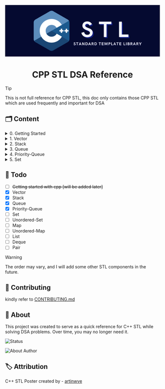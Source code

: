 <div align="center">
  <img src="./assets/CPP STL.png" alt="API Logo"/>
</div>

<h1 align="center">CPP STL DSA Reference</h1>

> [!TIP]
>
> This is not full reference for CPP STL, this doc only contains those CPP STL which are used frequently and important for DSA


## :card_index_dividers: Content

<details close>
<summary> 0. Getting Started </summary>

<h3 align="center"> ⚡ 0. Getting Started </h3>

```cpp
#include <iostream>

int main() {
    std::cout << "Hello, World!" << std::endl;
    return 0;
}
```
</details>
<details close>
<summary> 1. Vector </summary>

<h3 align="center"> ⚡ 1. Vector </h3>

```cpp
#include <bits/stdc++.h>
using namespace std;

int main()
{
    // ========== Declaration ========== //
    // Creates an empty vector of integers.
    vector<int> v;
    // Creates an empty vector of string.
    vector<string> vs;
    // Creates a vector of size 5, all elements initialized to 20.
    vector<int> v(5, 20);
    // Initializes with the given values.
    vector<int> v = {1, 2, 3, 4, 5};
    // Copies all elements from v1 to v2.
    vector<int> v1 = {1, 2, 3};
    vector<int> v2(v1);

    // 2D vector for matrices
    vector<vector<int>> mat;
    // ======================================== //
    // ======================================== //

    // ========== Adding Elements ========== //
    // Adds 13 to the end of the vector.
    v.push_back(13);
    v.emplace_back(13); // generally faster than <push_back>

    // Add 14 to the position (start) of the vector
    v.insert(v.begin(), 10);
    // ======================================== //
    // ======================================== //

    // ========== Deleting Elements ========== //
    // Delete element from end.
    v.pop_back();
    // Clear the whole vector.
    v.clear();
    // Erases element at position 1.
    v.erase(v.begin() + 1);
    // Erases first 2 element from start.
    v.erase(v.begin(), v.begin() + 2);
    // ======================================== //
    // ======================================== //

    // ========== Getting Elements ========== //
    // Using []
    v[0];
    // Using at()
    v.at(0);
    // Returns first element value
    v.front();
    // Returns last element value
    v.back();

    // Points to the first element (1)
    vector<int> vec = {1, 2, 3};
    auto it = vec.begin();
    // Points to the last element (1)
    vector<int> vec = {1, 2, 3};
    auto it = vec.end();

    // ======================================== //
    // ======================================== //

    // ========== Other Important Methods ========== //
    // Returns the number of elements in the vector.
    v.size();
    // Checks if the vector is empty
    v.empty(); // return true or false

    // Sorting [Time complexity: O(n log n)]
    sort(vec.begin(), vec.end());

    // Iterating vectors
    // you can use <int> instead of <auto>
    for (auto num : v)
    {
        cout << num << endl;
    }

    // Swapping two vectors
    vector<int> vec1 = {1, 2, 3};
    vector<int> vec2 = {4, 5, 6};
    vec1.swap(vec2); // vec1 = {4, 5, 6}, vec2 = {1, 2, 3}

    // ======================================== //
    // ======================================== //
    return 0;
}

```
</details>
<details close>
<summary> 2. Stack </summary>

<h3 align="center"> ⚡ 2. Stack </h3>

```cpp
#include <bits/stdc++.h>
using namespace std;

int main()
{
    // ========== Declaration ========== //
    // Creates an empty stack of integers.
    stack<int> st;
    // Creates an empty stack of strings.
    stack<string> st_str;
    // ======================================== //

    // ========== Adding Elements ========== //
    // Adds 23 to the top of the stack.
    st.push(23);
    // Adds 34 to the top of the stack (alternative to push()).
    st.emplace(34);
    // Emplace is slightly more efficient as it constructs the element in-place.
    // ======================================== //

    // ========== Deleting Elements ========== //
    // Removes the top element from the stack.
    st.pop();
    // ======================================== //

    // ========== Accessing Elements ========== //
    // Returns the top element of the stack.
    int top_element = st.top();
    // ======================================== //

    // ========== Other Important Methods ========== //
    // Checks if the stack is empty.
    st.empty(); // Returns true or false.
    // Returns the number of elements in the stack.
    st.size();

    // Swapping two stacks.
    stack<int> st2;
    st2.swap(st); // Swaps the elements of st and st2.
    // ======================================== //

    // ========== Iterating Through Stack ========== //
    // Iterates through the stack and prints elements.
    // Note: Direct indexing is not allowed in stacks.
    while (!st.empty())
    {
        // Prints the top element of the stack.
        std::cout << st.top() << std::endl;
        // Removes the top element from the stack.
        st.pop();
    }
    // ======================================== //

    return 0;
}
```
</details>
<details close>
<summary> 3. Queue </summary>

<h3 align="center"> ⚡ 3. Queue </h3>

```cpp
#include <bits/stdc++.h>
using namespace std;

int main()
{
    // ========== Working Principal ========== //
    // FIFO --> First In First Out
    // ======================================== //
    // ======================================== //

    // ========== Declaration ========== //
    // Creates an empty queue of integers.
    queue<int> que;
    // Creates an empty queue of strings.
    queue<string> que_str;
    // ======================================== //
    // ======================================== //

    // ========== Adding Elements ========== //
    // Adds 1 at the end of the queue.
    que.push(1);
    que.push(2);
    // (alternative to push()).
    que.emplace(3); // generally faster than <push>
    // ======================================== //
    // ======================================== //

    // ========== Deleting Elements ========== //
    // Removes the front element from the queue.
    que.pop();
    // Clear the whole queue.
    while (!que.empty())
    {
        que.pop();
    }
    // ======================================== //
    // ======================================== //

    // ========== Accessing Elements ========== //
    // Returns the front element of the queue.
    int front_element = que.front();
    // Returns the back/end element of the queue.
    int back_element = que.back();
    // ======================================== //
    // ======================================== //

    // ========== Other Important Methods ========== //
    // Checks if the queue is empty.
    que.empty(); // Returns true or false.
    // Returns the number of elements in the queue.
    que.size();

    // Copying the queue to another queue
    queue<int> tmp_que = que;

    // Swapping two queues.
    queue<int> que2;
    que2.swap(que); // Swaps the elements of que and que2.
    // ======================================== //
    // ======================================== //

    // ========== Iterating Through Queue ========== //
    // Iterates through the queue and prints elements.
    // Note: Direct indexing is not allowed in queues.
    while (!que.empty())
    {
        // Prints the front element of the queue.
        std::cout << que.front() << std::endl;
        // Removes the front element from the queue.
        que.pop();
    }

    // RECOMMENDED METHOD FOR INTERATING:
    std::queue<int> temp = que; // Copy the original queue
    // so that original queue remain same, for future reference
    // but to <reduce time complexity> you can use above method :)
    while (!temp.empty())
    {
        std::cout << temp.front() << " ";
        temp.pop();
    }
    // ======================================== //
    // ======================================== //

    return 0;
}
```
</details>
<details close>
<summary> 4. Priority-Queue </summary>

<h3 align="center"> ⚡ 4. Priority-Queue </h3>

```cpp
#include <bits/stdc++.h>
using namespace std;

int main()
{
    // ========== Working Principle ========== //
    // Max-Heap by default: Largest element at the top
    // ======================================== //
    // ======================================== //

    // ========== Declaration ========== //
    // Max-Heap (default)
    priority_queue<int> max_pq;

    // Min-Heap
    priority_queue<int, vector<int>, greater<int>> min_pq;

    // Max-Heap for strings (lexicographical)
    priority_queue<string> str_pq;
    // ======================================== //
    // ======================================== //

    // ========== Adding Elements ========== //
    max_pq.push(10);
    max_pq.push(30);
    max_pq.emplace(20); // Generally faster than push
    // ======================================== //
    // ======================================== //

    // ========== Deleting Elements ========== //
    // Removes the top (largest) element.
    max_pq.pop();
    // Clear the entire priority_queue.
    while (!max_pq.empty())
    {
        max_pq.pop();
    }
    // ======================================== //
    // ======================================== //

    // ========== Accessing Elements ========== //
    // Returns the top element (max for max-heap, min for min-heap).
    int top_element = max_pq.top();
    // ======================================== //
    // ======================================== //

    // ========== Other Important Methods ========== //
    // Check if the priority_queue is empty.
    max_pq.empty(); // Returns true or false.
    // Returns the number of elements in the queue.
    max_pq.size();

    // Copying to another priority_queue
    priority_queue<int> temp_pq = max_pq;

    // Swapping two priority_queues
    priority_queue<int> another_pq;
    another_pq.swap(max_pq);
    // ======================================== //
    // ======================================== //

    // ========== Iterating Through Priority Queue ========== //
    // NOTE: No direct indexing
    // So we copy and iterate

    std::priority_queue<int> pq_copy = max_pq;
    while (!pq_copy.empty())
    {
        std::cout << pq_copy.top() << " ";
        pq_copy.pop();
    }
    std::cout << std::endl;

    // For min-heap
    min_pq.push(5);
    min_pq.push(1);
    min_pq.push(3);

    std::priority_queue<int, vector<int>, greater<int>> min_copy = min_pq;
    while (!min_copy.empty())
    {
        std::cout << min_copy.top() << " ";
        min_copy.pop();
    }
    std::cout << std::endl;

    // ======================================== //
    // ======================================== //

    return 0;
}
```
</details>
<details close>
<summary> 5. Set </summary>

<h3 align="center"> ⚡ 5. Set </h3>

```cpp
// Development in progress 🫣
```
</details>


<!-- ## :memo: Todo -->
## :seedling: Todo

- [ ] ~~Getting started with cpp [will be added later]~~
- [x] Vector
- [x] Stack
- [x] Queue
- [x] Priority-Queue
- [ ] Set
- [ ] Unordered-Set
- [ ] Map
- [ ] Unordered-Map
- [ ] List
- [ ] Deque
- [ ] Pair

> [!WARNING]
>
> The order may vary, and I will add some other STL components in the future.

## :hugs: Contributing
kindly refer to [CONTRIBUTING.md](./CONTRIBUTING.md)

## :compass: About
This project was created to serve as a quick reference for C++ STL while solving DSA problems. Over time, you may no longer need it.

![Status](https://img.shields.io/badge/Status%20-In%20Development%20-FFD700?style=for-the-badge)

![About Author](https://img.shields.io/badge/Created%20by-%20Saket%20Maurya-f5a97f?style=for-the-badge)

## :label: Attribution

C++ STL Poster created by - [artinwve](https://www.instagram.com/artinwve/)